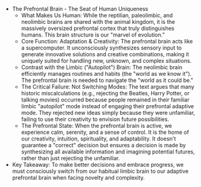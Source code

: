 - The Prefrontal Brain - The Seat of Human Uniqueness
    - What Makes Us Human: While the reptilian, paleolimbic, and neolimbic brains are shared with the animal kingdom, it is the massively oversized prefrontal cortex that truly distinguishes humans. This brain structure is our "marvel of evolution."
    - Core Function: Adaptation & Creativity: The prefrontal brain acts like a supercomputer. It unconsciously synthesizes sensory input to generate innovative solutions and creative combinations, making it uniquely suited for handling new, unknown, and complex situations.
    - Contrast with the Limbic ("Autopilot") Brain: The neolimbic brain efficiently manages routines and habits (the "world as we know it"). The prefrontal brain is needed to navigate the "world as it could be."
    - The Critical Failure: Not Switching Modes: The text argues that many historic miscalculations (e.g., rejecting the Beatles, Harry Potter, or talking movies) occurred because people remained in their familiar limbic "autopilot" mode instead of engaging their prefrontal adaptive mode. They rejected new ideas simply because they were unfamiliar, failing to use their creativity to envision future possibilities.
    - The Prefrontal State: When the prefrontal brain is active, we experience calm, serenity, and a sense of control. It is the home of our creativity, intuition, spirituality, and adaptability. It doesn't guarantee a "correct" decision but ensures a decision is made by synthesizing all available information and imagining potential futures, rather than just rejecting the unfamiliar.
- Key Takeaway: To make better decisions and embrace progress, we must consciously switch from our habitual limbic brain to our adaptive prefrontal brain when facing novelty and complexity.

